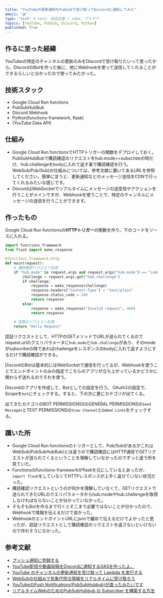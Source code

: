 ```yaml
---
title: "YouTubeの更新通知をPubSubで受け取ってDiscordに通知してみた"
emoji: "⛳"
type: "tech" # tech: 技術記事 / idea: アイデア
topics: [YouTube, PubSub, Discord, Python]
published: True
---
```


## 作るに至った経緯
YouTubeの特定のチャンネルの更新のみをDiscordで受け取りたいって思ったから。DiscordのBotを作った後に、他にWebhookを使って送信してくれることができるらしいと分かったので使ってみたかった。

## 技術スタック
- Google Cloud Run functions
- PubSubHubBub
- Discord Webhook
- Python(functions-framework, flask)
- (YouTube Data API)

## 仕組み
- Google Cloud Run functionsでHTTPトリガーの関数をデプロイしておく。PubSubHubBubで購読確認のリクエストをhub.mode==subscribeの時だけ、hub.challengeをbodyに入れて返す事で購読確認を行う。WebSub(Pub/Sub)の仕組みについては、参考文献に置いてあるURLを参照してください。簡単に言うと、更新通知などのメッセージ送信をCDNで行ってくれるみたいな感じです。
- DiscordはWebSocketでリアルタイムにメッセージの送受信やアクションを行うことがメインですが、Webhookを使うことで、特定のチャンネルにメッセージの送信を行うことができます。

## 作ったもの
Google Cloud Run functionsの**HTTPトリガー**の関数を作り、下のコードをソースに入れる。

```Python
import functions_framework
from flask import make_response

@functions_framework.http
def main(request):
    # 購読確認リクエスト処理
    if "hub.mode" in request.args and request.args["hub.mode"] == "subscribe":
        challenge = request.args.get("hub.challenge")
        if challenge:
            response = make_response(challenge)
            response.headers["Content-Type"] = "text/plain"
            response.status_code = 200
            return response
        else:
            response = make_response("Invalid request", 400)
            return response
    
    # 実際のリクエスト処理
    return "Hello Request"
```

認証リクエストとして、HTTPのGETメソッドでURLが送られてくるのでrequest.urlのクエリパラメータに`hub.mode`と`hub.challenge`があり、そのmodeがsubscribeの時であればchallengeをレスポンスのbodyに入れて返すようにするだけで購読確認ができる。

DiscordのBotは基本的にはWebSocketで通信を行ってるが、Webhookを使うことでエンドポイントのみの指定でこちらのアプリが立ち上がっているかどうかに関わらず送れるのでそれを使う。

Discordのアプリを作成して、Botとしての設定を行う。
OAuth2の設定で、
Scopeを`bot`にチェックする。すると、下の方に更にカテゴリが出てくる。

出てきたカテゴリのBOT PERMISSIONSSのGENERAL PERMISSIONSの`Send Messages`とTEXT PERMISSIONSの`View Channel`と`Embed Links`をチェックする。


## 躓いた所
- Google Cloud Run functionsのトリガーとして、Pub/SubがあるがこれはWebSub(PubSubHubBub)とは違うので購読確認にはHTTP通信でGETリクエストが送られてくるということを理解していなかったのでずっと違う所を見ていた。
- Functionsのfunctions-frameworkがflaskを元にしているとあったが、`import flask`をしていなくてHTTPレスポンスが上手く返せていない状況だった。
- 購読確認リクエストというのが何かを理解していなくて、GETリクエストで送られてきたURLのクエリパラメータからhub.modeやhub.challengeを取得しなければならないことが分かっていなかった。
- そもそもBotを作るまで行くとそこまで必要ではないことが分かったので、Webhookで情報を伝えるだけで良かった。
- WebhookのエンドポイントURLにjsonで纏めて伝えるだけでよかったと思ったが、認証リクエストとして購読確認のリクエストを返さないといけないので作れそうになかった。

## 参考文献
- [プッシュ通知に登録する](https://developers.google.com/youtube/v3/guides/push_notifications?hl=ja)
- [YouTube配信や動画投稿をDiscordに通知するGASを作ったよ。](https://zenn.dev/tatsumin/articles/youtube-to-discord-notifier)
- [YouTube のチャンネルの更新通知を受け取って Lambda を実行する](https://zenn.dev/meihei/articles/01cd06f729056a#google-pubsubhubbub-hub-%E3%81%AE%E6%BA%96%E5%82%99)
- [WebSubの仕組みで気象庁防災情報をリアルタイムに受け取ろう](https://qiita.com/tamura_CD/items/f1609cd509d331b06e93)
- [YouTubeのPush Notifications(PubSubHubbub)が直ったみたいです](https://marukot-ch.hatenablog.com/entry/2022/12/03/134711)
- [リアルタイムWebのためのPubSubHubbub の Subscriber を構築する方法](https://blog.64p.org/entry/20100307/push)